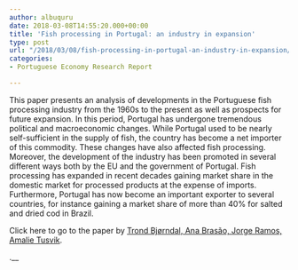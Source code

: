 ```yaml
---
author: albuquru
date: 2018-03-08T14:55:20.000+00:00
title: 'Fish processing in Portugal: an industry in expansion'
type: post
url: "/2018/03/08/fish-processing-in-portugal-an-industry-in-expansion/"
categories:
- Portuguese Economy Research Report

---
```

This paper presents an analysis of developments in the Portuguese fish processing industry from the 1960s to the present as well as prospects for future expansion. In this period, Portugal has undergone tremendous political and macroeconomic changes. While Portugal used to be nearly self-sufficient in the supply of fish, the country has become a net importer of this commodity. These changes have also affected fish processing. Moreover, the development of the industry has been promoted in several different ways both by the EU and the government of Portugal. Fish processing has expanded in recent decades gaining market share in the domestic market for processed products at the expense of imports. Furthermore, Portugal has now become an important exporter to several countries, for instance gaining a market share of more than 40% for salted and dried cod in Brazil.

Click here to go to the paper by [Trond Bjørndal, Ana Brasão, Jorge Ramos, Amalie Tusvik](https://www.sciencedirect.com/science/article/pii/S0308597X1630313X).

.__